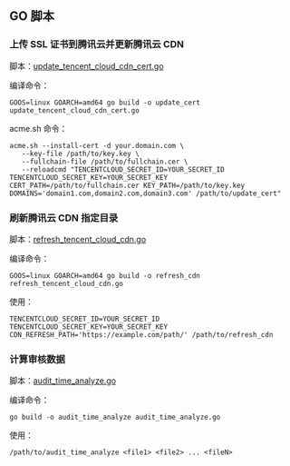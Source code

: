 ## GO 脚本

### 上传 SSL 证书到腾讯云并更新腾讯云 CDN

脚本：[update_tencent_cloud_cdn_cert.go](update_tencent_cloud_cdn_cert.go)

编译命令：

```shell
GOOS=linux GOARCH=amd64 go build -o update_cert update_tencent_cloud_cdn_cert.go
```

acme.sh 命令：

```shell
acme.sh --install-cert -d your.domain.com \
   --key-file /path/to/key.key \
   --fullchain-file /path/to/fullchain.cer \
   --reloadcmd "TENCENTCLOUD_SECRET_ID=YOUR_SECRET_ID TENCENTCLOUD_SECRET_KEY=YOUR_SECRET_KEY CERT_PATH=/path/to/fullchain.cer KEY_PATH=/path/to/key.key DOMAINS='domain1.com,domain2.com,domain3.com' /path/to/update_cert"
```


### 刷新腾讯云 CDN 指定目录

脚本：[refresh_tencent_cloud_cdn.go](refresh_tencent_cloud_cdn.go)

编译命令：

```shell
GOOS=linux GOARCH=amd64 go build -o refresh_cdn refresh_tencent_cloud_cdn.go
```

使用：

```shell
TENCENTCLOUD_SECRET_ID=YOUR_SECRET_ID TENCENTCLOUD_SECRET_KEY=YOUR_SECRET_KEY CDN_REFRESH_PATH='https://example.com/path/' /path/to/refresh_cdn
```

### 计算审核数据

脚本：[audit_time_analyze.go](audit_time_analyze.go)

编译命令：

```shell
go build -o audit_time_analyze audit_time_analyze.go
```

使用：

```shell
/path/to/audit_time_analyze <file1> <file2> ... <fileN>
```
